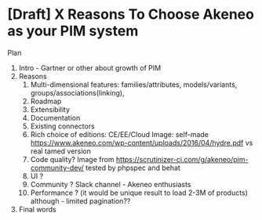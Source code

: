 # [Draft] X Reasons To Choose Akeneo as your PIM system

Plan

1. Intro - Gartner or other about growth of PIM
1. Reasons
    1. Multi-dimensional features: families/attributes, models/variants, groups/associations(linking), 
    1. Roadmap
    1. Extensibility
    1. Documentation
    1. Existing connectors
    1. Rich choice of editions: CE/EE/Cloud
        Image: self-made https://www.akeneo.com/wp-content/uploads/2016/04/hydre.pdf vs real tamed version
    1. Code quality? 
        Image from https://scrutinizer-ci.com/g/akeneo/pim-community-dev/
        tested by phpspec and behat
    1. UI ?
    1. Community ? Slack channel - Akeneo enthusiasts
    1. Performance ? (it would be unique result to load 2-3M of products) although - limited pagination??
 1. Final words   
    
